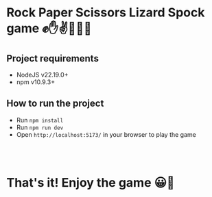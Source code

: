 # Rock Paper Scissors Lizard Spock game ✊✋✌🦎🙋‍♂️

## Project requirements

- NodeJS v22.19.0+
- npm v10.9.3+

## How to run the project

- Run `npm install`
- Run `npm run dev`
- Open `http://localhost:5173/` in your browser to play the game

<br />
<br />

# That's it! Enjoy the game 😀🎉
